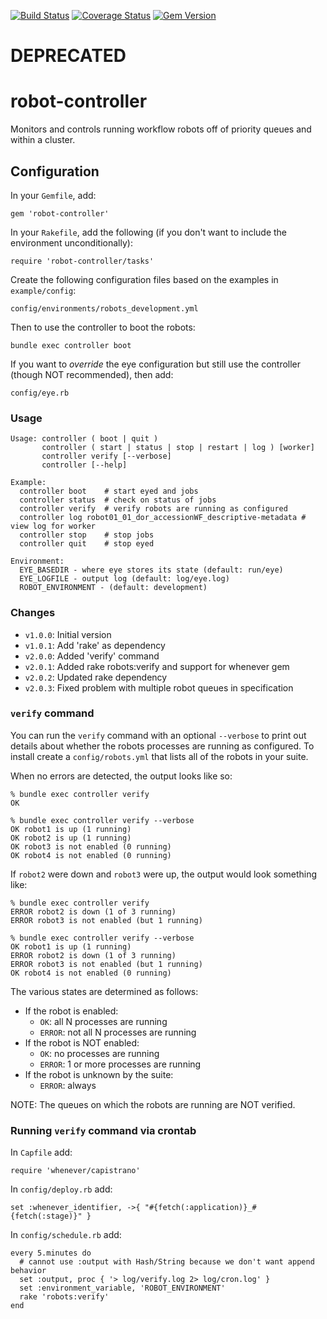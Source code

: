 [![Build Status](https://travis-ci.org/sul-dlss/robot-controller.svg?branch=master)](https://travis-ci.org/sul-dlss/robot-controller)
[![Coverage Status](https://coveralls.io/repos/github/sul-dlss/robot-controller/badge.svg)](https://coveralls.io/github/sul-dlss/robot-controller)
[![Gem Version](https://badge.fury.io/rb/robot-controller.svg)](https://badge.fury.io/rb/robot-controller)

# DEPRECATED

robot-controller
================

Monitors and controls running workflow robots off of priority queues and within a cluster.

## Configuration

In your `Gemfile`, add:

    gem 'robot-controller'

In your `Rakefile`, add the following (if you don't want to include the environment unconditionally):

    require 'robot-controller/tasks'

Create the following configuration files based on the examples in `example/config`:

    config/environments/robots_development.yml

Then to use the controller to boot the robots:

    bundle exec controller boot

If you want to *override* the eye configuration but still use the
controller (though NOT recommended), then add:

    config/eye.rb

### Usage

    Usage: controller ( boot | quit )
           controller ( start | status | stop | restart | log ) [worker]
           controller verify [--verbose]
           controller [--help]

    Example:
      controller boot    # start eyed and jobs
      controller status  # check on status of jobs
      controller verify  # verify robots are running as configured
      controller log robot01_01_dor_accessionWF_descriptive-metadata # view log for worker
      controller stop    # stop jobs
      controller quit    # stop eyed

    Environment:
      EYE_BASEDIR - where eye stores its state (default: run/eye)
      EYE_LOGFILE - output log (default: log/eye.log)
      ROBOT_ENVIRONMENT - (default: development)

### Changes

* `v1.0.0`: Initial version
* `v1.0.1`: Add 'rake' as dependency
* `v2.0.0`: Added 'verify' command
* `v2.0.1`: Added rake robots:verify and support for whenever gem
* `v2.0.2`: Updated rake dependency
* `v2.0.3`: Fixed problem with multiple robot queues in specification

### `verify` command

You can run the `verify` command with an optional `--verbose` to print out
details about whether the robots processes are running as configured.
To install create a `config/robots.yml` that lists all of the robots in your suite.

When no errors are detected, the output looks like so:

    % bundle exec controller verify
    OK

    % bundle exec controller verify --verbose
    OK robot1 is up (1 running)
    OK robot2 is up (1 running)
    OK robot3 is not enabled (0 running)
    OK robot4 is not enabled (0 running)

If `robot2` were down and `robot3` were up, the output would look something like:

    % bundle exec controller verify
    ERROR robot2 is down (1 of 3 running)
    ERROR robot3 is not enabled (but 1 running)

    % bundle exec controller verify --verbose
    OK robot1 is up (1 running)
    ERROR robot2 is down (1 of 3 running)
    ERROR robot3 is not enabled (but 1 running)
    OK robot4 is not enabled (0 running)

The various states are determined as follows:

- If the robot is enabled:
  - `OK`: all N processes are running
  - `ERROR`: not all N processes are running
- If the robot is NOT enabled:
  - `OK`: no processes are running
  - `ERROR`: 1 or more processes are running
- If the robot is unknown by the suite:
  - `ERROR`: always

NOTE: The queues on which the robots are running are NOT verified.

### Running `verify` command via crontab

In `Capfile` add:

    require 'whenever/capistrano'

In `config/deploy.rb` add:

    set :whenever_identifier, ->{ "#{fetch(:application)}_#{fetch(:stage)}" }

In `config/schedule.rb` add:

    every 5.minutes do
      # cannot use :output with Hash/String because we don't want append behavior
      set :output, proc { '> log/verify.log 2> log/cron.log' }
      set :environment_variable, 'ROBOT_ENVIRONMENT'
      rake 'robots:verify'
    end
